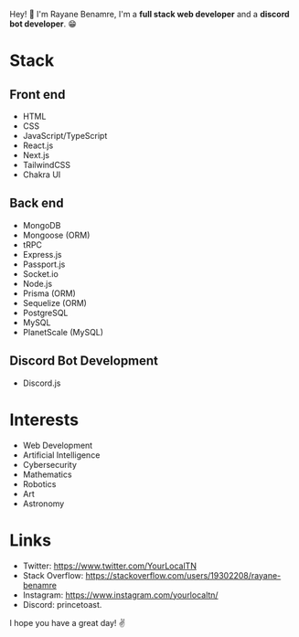 Hey! 👋 I'm Rayane Benamre, I'm a __full stack web developer__ and a __discord bot developer__. 😁
# Stack
## Front end
* HTML
* CSS
* JavaScript/TypeScript
* React.js
* Next.js
* TailwindCSS
* Chakra UI
## Back end
* MongoDB
* Mongoose (ORM)
* tRPC
* Express.js
* Passport.js
* Socket.io
* Node.js
* Prisma (ORM)
* Sequelize (ORM)
* PostgreSQL
* MySQL
* PlanetScale (MySQL)
## Discord Bot Development
* Discord.js
# Interests
* Web Development
* Artificial Intelligence
* Cybersecurity
* Mathematics
* Robotics
* Art
* Astronomy
# Links
* Twitter: https://www.twitter.com/YourLocalTN
* Stack Overflow: https://stackoverflow.com/users/19302208/rayane-benamre
* Instagram: https://www.instagram.com/yourlocaltn/
* Discord: princetoast.

I hope you have a great day! ✌️
